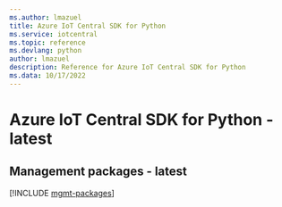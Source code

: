 ```yaml
---
ms.author: lmazuel
title: Azure IoT Central SDK for Python
ms.service: iotcentral
ms.topic: reference
ms.devlang: python
author: lmazuel
description: Reference for Azure IoT Central SDK for Python
ms.data: 10/17/2022
---
```

# Azure IoT Central SDK for Python - latest

## Management packages - latest
[!INCLUDE [mgmt-packages](iot-central-mgmt-index.md)]